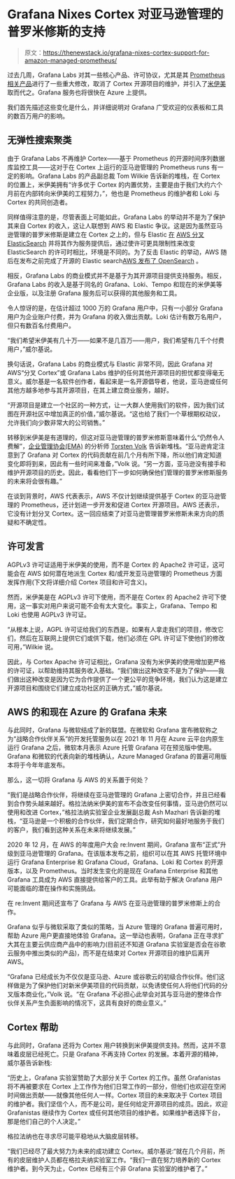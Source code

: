 # Grafana Nixes Cortex 对亚马逊管理的普罗米修斯的支持

> 原文：<https://thenewstack.io/grafana-nixes-cortex-support-for-amazon-managed-prometheus/>

过去几周，Grafana Labs 对其一些核心产品、许可协议，尤其是其 [Prometheus 相关产品](https://prometheus.io/)进行了一些重大修改，取消了 Cortex 开源项目的维护，并引入了[米伊美](https://grafana.com/oss/mimir/)取而代之。Grafana 服务也将很快在 Azure 上提供。

我们首先描述这些变化是什么，并详细说明对 Grafana 广受欢迎的仪表板和工具的数百万用户的影响。

## 无弹性搜索聚类

由于 Grafana Labs 不再维护 Cortex——基于 Prometheus 的开源时间序列数据库监控工具——这对于在 Cortex 上运行的亚马逊管理的 Prometheus runs 有一定的影响。Grafana Labs 的产品副总裁 Tom Wilkie 告诉新的堆栈，在 Cortex 的位置上，米伊美拥有“许多优于 Cortex 的内置优势，主要是由于我们大约六个月前在内部转向米伊美的工程努力，”，他也是 Prometheus 的维护者和 Loki 与 Cortex 的共同创造者。

同样值得注意的是，尽管表面上可能如此，Grafana Labs 的举动并不是为了保护其来自 Cortex 的收入，这让人联想到 AWS 和 Elastic 争议。这是因为虽然亚马逊管理的普罗米修斯是建立在 Cortex 之上的，但与 Elastic [在](https://www.elastic.co/blog/why-license-change-AWS) [AWS 分叉 ElasticSearch](https://thenewstack.io/what-the-fork-amazon/) 并将其作为服务提供后，通过使许可更具限制性来改变 ElasticSearch 的许可时相比，环境是不同的。为了反击 Elastic 的举动，AWS 随后在发布之前完成了开源的 Elastic search[AWS 发布了 OpenSearch](https://thenewstack.io/this-week-in-programming-aws-completes-elasticsearch-fork-with-opensearch/) 。

相反，Grafana Labs 的商业模式并不是基于为其开源项目提供支持服务。相反，Grafana Labs 的收入是基于同名的 Grafana、Loki、Tempo 和现在的米伊美等企业版，以及注册 Grafana 服务后可以获得的其他服务和工具。

令人惊讶的是，在估计超过 1000 万的 Grafana 用户中，只有一小部分 Grafana 用户为企业账户付费，并为 Grafana 的收入做出贡献。Loki 估计有数万名用户，但只有数百名付费用户。

“我们希望米伊美有几十万——如果不是几百万——用户，我们希望有几千个付费用户，”威尔基说。

换句话说，Grafana Labs 的商业模式与 Elastic 非常不同，因此 Grafana 对 AWS“分叉 Cortex”或 Grafana Labs 维护的任何其他开源项目的担忧都变得毫无意义。威尔基是一名软件创作者，看起来是一名开源倡导者，他说，亚马逊或任何其他方越多地参与其开源项目，在其上建立商业服务，越好。

“开源项目是建立一个社区的一种方式，让一大群人使用我们的软件，因为我们试图在开源社区中增加真正的价值，”威尔基说。“这也给了我们一个草根期权动议，允许我们向少数非常大的公司销售。”

转移到米伊美是有道理的，但这对亚马逊管理的普罗米修斯意味着什么“仍然令人费解”，[企业管理协会(EMA)](https://www.enterprisemanagement.com/) 的分析师 [Torsten Volk](https://www.linkedin.com/in/torstenvolk) 告诉新堆栈。“亚马逊肯定注意到了 Grafana 对 Cortex 的代码贡献在前几个月有所下降，所以他们肯定知道变化即将到来，因此有一些时间来准备，”Volk 说。“另一方面，亚马逊没有接手和维护开源项目的历史。因此，看看他们下一步如何确保他们管理的普罗米修斯服务的未来将会很有趣。”

在谈到背景时，AWS 代表表示，AWS 不仅计划继续提供基于 Cortex 的亚马逊管理的 Prometheus，还计划进一步开发和促进 Cortex 开源项目。AWS 还表示，它没有计划分叉 Cortex。这一回应结束了对亚马逊管理普罗米修斯未来方向的质疑和不确定性。

## 许可发言

AGPLv3 许可证适用于米伊美的使用，而不是 Cortex 的 Apache2 许可证，这可能会在 AWS 如何潜在地派生 Cortex 和/或开发亚马逊管理的 Prometheus 方面发挥作用(下文将详细介绍 Cortex 项目和许可含义)。

然而，米伊美是在 AGPLv3 许可下使用，而不是在 Cortex 的 Apache2 许可下使用，这一事实对用户来说可能不会有太大变化。事实上，Grafana、Tempo 和 Loki 也使用 AGPLv3 许可证。

“从根本上说，AGPL 许可证给我们的东西是，如果有人拿走我们的项目，修改它们，然后在互联网上提供它们或供下载，他们必须在 GPL 许可证下使他们的修改可用，”Wilkie 说。

因此，与 Cortex Apache 许可证相比，Grafana 没有为米伊美的使用增加更严格的许可证，以帮助维持其服务收入基础。“我们做出这种改变不是为了保护——我们做出这种改变是因为它为合作提供了一个更公平的竞争环境，我们认为这是建立开源项目和围绕它们建立成功社区的正确方式，”威尔基说。

## AWS 的和现在 Azure 的 Grafana 未来

与此同时，Grafana 与微软结成了新的联盟。在微软和 Grafana 宣布微软称之为“战略合作伙伴关系”的开发托管服务以在 2021 年 11 月在 Azure 云平台内原生运行 Grafana 之后，微软本月表示 Azure 托管 Grafana 可在预览版中使用。Grafana 和微软的代表向新的堆栈确认，Azure Managed Grafana 的普遍可用版本将于今年年底发布。

那么，这一切将 Grafana 与 AWS 的关系置于何处？

“我们是战略合作伙伴，将继续在亚马逊管理的 Grafana 上密切合作，并且已经看到合作势头越来越好。格拉法纳米伊美的宣布不会改变任何事情，亚马逊仍然可以使用和改进 Cortex，”格拉法纳实验室企业发展副总裁 Ash Mazhari 告诉新的堆栈，“亚马逊是一个积极的合作伙伴，我们定期合作，研究如何最好地服务于我们的客户，我们看到这种关系在未来将继续发展。”

2020 年 12 月，在 AWS 的年度用户大会 re:Invent 期间，Grafana 宣布“正式”升级到亚马逊管理的 Grafana。在该版本发布之前，组织可以在其 AWS 托管环境中运行 Grafana Enterprise 和 Grafana Cloud，Grafana、Loki 和 Cortex 的开源版本，以及 Prometheus。当时发生变化的是现在 Grafana Enterprise 和其他 Grafana 工具成为 AWS 直接提供给客户的工具。此举有助于解决 Grafana 用户可能面临的潜在操作和实施挑战。

在 re:Invent 期间还宣布了 Grafana 与 AWS 在亚马逊管理的普罗米修斯上的合作。

Grafana 似乎与微软采取了类似的策略，当 Azure 管理的 Grafana 普遍可用时，帮助 Azure 用户更直接地体验 Grafana。这一举动也表明，Grafana 正在寻求扩大其在主要云供应商产品中的影响力(目前还不知道 Grafana 实验室是否会在谷歌云服务中推出类似的产品)，而不是在结束对 Cortex 开源项目的维护后离开 AWS。

“Grafana 已经成长为不仅仅是亚马逊、Azure 或谷歌云的初级合作伙伴。他们这样做是为了保护他们对新米伊美项目的代码贡献，以免诱使任何人将他们代码的分叉版本商业化，”Volk 说。“在 Grafana 不必担心此举会对其与亚马逊的整体合作伙伴关系产生负面影响的情况下，这具有良好的商业意义。”

## Cortex 帮助

与此同时，Grafana 还将为 Cortex 用户转换到米伊美提供支持。然而，这并不意味着皮层已经死亡。只是 Grafana 不再支持 Cortex 的发展。本着开源的精神，威尔基告诉新栈:

“历史上，Grafana 实验室赞助了大部分关于 Cortex 的工作。虽然 Grafanistas 将不再被要求在 Cortex 上工作作为他们日常工作的一部分，但他们也欢迎在空闲时间做出贡献——就像其他任何人一样。Cortex 项目的未来取决于 Cortex 项目的维护者。我们坚信个人，而不是公司，是任何给定开源项目的成员。因此，欢迎 Grafanistas 继续作为 Cortex 或任何其他项目的维护者。如果维护者选择下台，那是他们自己的个人决定。”

格拉法纳也在寻求尽可能平稳地从大脑皮层转移。

“我们已经尽了最大努力为未来的成功建立 Cortex。威尔基说:“就在几个月前，所有的皮层维护人员都在格拉夫纳实验室工作。“我们一直在努力培养新的 Cortex 维护者。到今天为止，Cortex 已经有三个非 Grafana 实验室的维护者了。”

<svg xmlns:xlink="http://www.w3.org/1999/xlink" viewBox="0 0 68 31" version="1.1"><title>Group</title> <desc>Created with Sketch.</desc></svg>